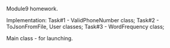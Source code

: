Module9 homework.

Implementation: 
   Task#1 - ValidPhoneNumber class;
   Task#2 - ToJsonFromFile, User classes;
   Task#3 - WordFrequency class;

Main class - for launching.  
